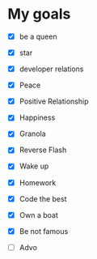 # My goals
- [x] be a queen
- [x] star
- [x] developer relations
- [x] Peace
- [x] Positive Relationship 
- [x] Happiness
- [x] Granola

- [x] Reverse Flash
- [x] Wake up
- [x] Homework
- [x] Code the best
- [x] Own a boat
- [x] Be not famous
- [ ] Advo
